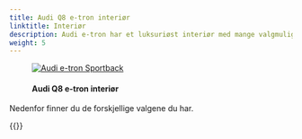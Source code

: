```yaml
---
title: Audi Q8 e-tron interiør
linktitle: Interiør
description: Audi e-tron har et luksuriøst interiør med mange valgmuligheter på seter, interiørdesign, interiørlys, og mye mer slik at du kan tilpasse bilen slik du vil ha den.
weight: 5
---
```

<!-- markdownlint-disable MD033 -->

<figure>
    <a href="https://media.electrichasgoneaudi.net/multimedia/models/e-tron/interior/interior.jpg">
        <img src="https://media.electrichasgoneaudi.net/multimedia/models/e-tron/interior/interiors.jpg"
        alt="Audi e-tron Sportback" title="Audi e-tron Sportback">
    </a>
    <figcaption><h4>Audi Q8 e-tron interiør</h4></figcaption>
</figure>

Nedenfor finner du de forskjellige valgene du har.

{{<children description="true" />}}
